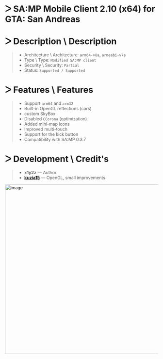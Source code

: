 # ᐳ SA:MP Mobile Client 2.10 (x64) for GTA: San Andreas

# ᐳ Description \ Description
> * Architecture \ Architecture: `arm64-v8a`, `armeabi-v7a`
> * Type \ Type: `Modified SA:MP client` 
> * Security \ Security: `Partial` 
> * Status: `Supported / Supported`

# ᐳ Features \ Features
> * Support `arm64` and `arm32`
> * Built-in OpenGL reflections (cars)
> * custom SkyBox
> * Disabled `CCorona` (optimization) 
> * Added mini-map icons 
> * Improved multi-touch 
> * Support for the kick button 
> * Compatibility with SA:MP 0.3.7

# ᐳ Development \ Credit's
> - **x1y2z** — Author 
> - [**kuzia15**](https://github.com/kuzia15) — OpenGL, small improvements

<img width="1280" height="559" alt="image" src="https://github.com/user-attachments/assets/e1a75e9f-528e-4534-9138-3b44fe405c03" />

